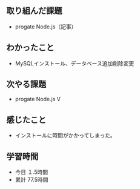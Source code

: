 ## 取り組んだ課題
- progate Node.js（記事）
## わかったこと
- MySQLインストール、データベース追加削除変更
## 次やる課題
- progate Node.js Ⅴ
## 感じたこと
- インストールに時間がかかってしまった。
## 学習時間
- 今日 １.5時間
- 累計 77.5時間

